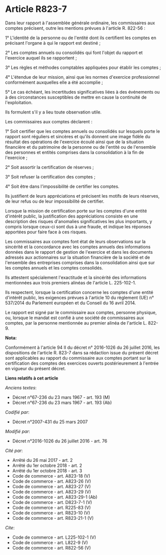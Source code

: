 # Article R823-7

Dans leur rapport à l'assemblée générale ordinaire, les commissaires aux comptes précisent, outre les mentions prévues à
l'article R. 822-56 : 

1° L'identité de la personne ou de l'entité dont ils certifient les comptes en précisant l'organe à qui le rapport est
destiné ; 

2° Les comptes annuels ou consolidés qui font l'objet du rapport et l'exercice auquel ils se rapportent ; 

3° Les règles et méthodes comptables appliquées pour établir les comptes ; 

4° L'étendue de leur mission, ainsi que les normes d'exercice professionnel conformément auxquelles elle a été accomplie ; 

5° Le cas échéant, les incertitudes significatives liées à des événements ou à des circonstances susceptibles de mettre en
cause la continuité de l'exploitation. 

Ils formulent s'il y a lieu toute observation utile. 

Les commissaires aux comptes déclarent : 

1° Soit certifier que les comptes annuels ou consolidés sur lesquels porte le rapport sont réguliers et sincères et qu'ils
donnent une image fidèle du résultat des opérations de l'exercice écoulé ainsi que de la situation financière et du
patrimoine de la personne ou de l'entité ou de l'ensemble des personnes et entités comprises dans la consolidation à la fin
de l'exercice ; 

2° Soit assortir la certification de réserves ; 

3° Soit refuser la certification des comptes ; 

4° Soit être dans l'impossibilité de certifier les comptes. 

Ils justifient de leurs appréciations et précisent les motifs de leurs réserves, de leur refus ou de leur impossibilité de
certifier. 

Lorsque la mission de certification porte sur les comptes d'une entité d'intérêt public, la justification des appréciations
consiste en une description des risques d'anomalies significatives les plus importants, y compris lorsque ceux-ci sont dus à
une fraude, et indique les réponses apportées pour faire face à ces risques. 

Les commissaires aux comptes font état de leurs observations sur la sincérité et la concordance avec les comptes annuels des
informations données dans le rapport de gestion de l'exercice et dans les documents adressés aux actionnaires sur la
situation financière de la société et de l'ensemble des entreprises comprises dans la consolidation ainsi que sur les comptes
annuels et les comptes consolidés. 

Ils attestent spécialement l'exactitude et la sincérité des informations mentionnées aux trois premiers alinéas de l'article
L. 225-102-1. 

Ils respectent, lorsque la certification concerne les comptes d'une entité d'intérêt public, les exigences prévues à
l'article 10 du règlement (UE) n° 537/2014 du Parlement européen et du Conseil du 16 avril 2014. 

Le rapport est signé par le commissaire aux comptes, personne physique, ou, lorsque le mandat est confié à une société de
commissaires aux comptes, par la personne mentionnée au premier alinéa de l'article L. 822-9.

**Nota:**

Conformément à l'article 94 II du décret n° 2016-1026 du 26 juillet 2016, les dispositions de l'article R. 823-7 dans sa
rédaction issue du présent décret sont applicables au rapport du commissaire aux comptes portant sur la certification des
comptes des exercices ouverts postérieurement à l'entrée en vigueur du présent décret.

**Liens relatifs à cet article**

_Anciens textes_:

  - Décret n°67-236 du 23 mars 1967 - art. 193 (M)
  - Décret n°67-236 du 23 mars 1967 - art. 193 (Ab)

_Codifié par_:

  - Décret n°2007-431 du 25 mars 2007

_Modifié par_:

  - Décret n°2016-1026 du 26 juillet 2016 - art. 76

_Cité par_:

  - Arrêté du 26 mai 2017 - art. 2
  - Arrêté du 1er octobre 2018 - art. 2
  - Arrêté du 1er octobre 2018 - art. 3
  - Code de commerce - art. A823-18 (V)
  - Code de commerce - art. A823-26 (V)
  - Code de commerce - art. A823-27 (V)
  - Code de commerce - art. A823-29 (V)
  - Code de commerce - art. A823-29-1 (Ab)
  - Code de commerce - art. D823-7-1 (V)
  - Code de commerce - art. R225-83 (V)
  - Code de commerce - art. R823-10 (V)
  - Code de commerce - art. R823-21-1 (V)

_Cite_:

  - Code de commerce - art. L225-102-1 (V)
  - Code de commerce - art. L822-9 (V)
  - Code de commerce - art. R822-56 (V)
